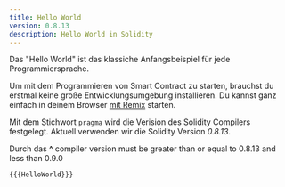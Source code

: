```yaml
---
title: Hello World
version: 0.8.13
description: Hello World in Solidity
---
```


Das "Hello World" ist das klassiche Anfangsbeispiel für jede Programmiersprache. 

Um mit dem Programmieren von Smart Contract zu starten, brauchst du erstmal keine große Entwicklungsumgebung installieren. Du kannst ganz einfach in deinem Browser [mit Remix](https://remix.ethereum.org/) starten. 

Mit dem Stichwort `pragma` wird die Verision des Solidity Compilers festgelegt. Aktuell verwenden wir die Solidity Version *0.8.13*.

Durch das **^** compiler version must be greater than or equal to 0.8.13 and less than 0.9.0

```solidity
{{{HelloWorld}}}
```
